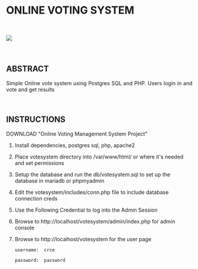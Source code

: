 # ONLINE VOTING SYSTEM

<br>

![](https://img.shields.io/github/license/Candida18/Online-Voting-System?style=for-the-badge) &emsp; &emsp;

<br>

## ABSTRACT
<p align="justify">Simple Online vote system using Postgres SQL and PHP. Users login in and vote and get results </p>


<br>

## INSTRUCTIONS

DOWNLOAD "Online Voting Management System Project"

1. Install dependencies, postgres sql, php, apache2

2. Place votesystem directory into /var/www/html/ or where it's needed and set permissions

3. Setup the database and run the db/votesystem.sql to set up the database in mariadb or phpmyadmin

4. Edit the votesystem/includes/conn.php file to include database connection creds


5. Use the Following Credential to log into the Admin Session

6. Browse to http://localhost/votesystem/admin/index.php for admin console

7. Browse to http://localhost/votesystem for the user page
   
   `username:  crce`
   
   `password:  password`
   
<br>
